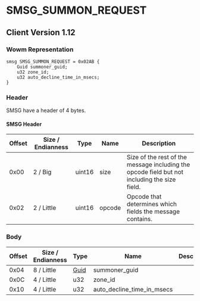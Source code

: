 # SMSG_SUMMON_REQUEST

## Client Version 1.12

### Wowm Representation
```rust,ignore
smsg SMSG_SUMMON_REQUEST = 0x02AB {
    Guid summoner_guid;
    u32 zone_id;
    u32 auto_decline_time_in_msecs;
}
```
### Header

SMSG have a header of 4 bytes.

#### SMSG Header

| Offset | Size / Endianness | Type   | Name   | Description |
| ------ | ----------------- | ------ | ------ | ----------- |
| 0x00   | 2 / Big           | uint16 | size   | Size of the rest of the message including the opcode field but not including the size field.|
| 0x02   | 2 / Little        | uint16 | opcode | Opcode that determines which fields the message contains.|

### Body

| Offset | Size / Endianness | Type | Name | Description | Comment |
| ------ | ----------------- | ---- | ---- | ----------- | ------- |
| 0x04 | 8 / Little | [Guid](../spec/packed-guid.md) | summoner_guid |  |  |
| 0x0C | 4 / Little | u32 | zone_id |  |  |
| 0x10 | 4 / Little | u32 | auto_decline_time_in_msecs |  |  |

